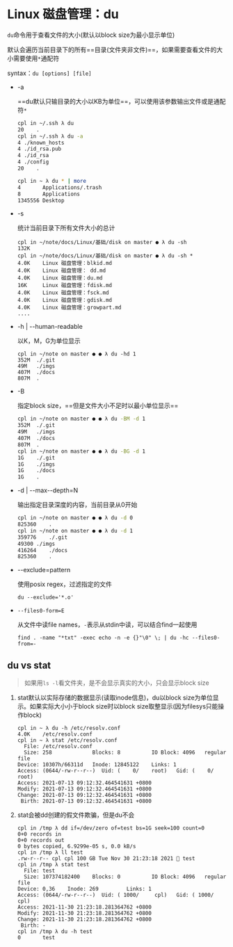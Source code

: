# Linux 磁盘管理：du

`du`命令用于查看文件的大小(默认以block size为最小显示单位)

默认会遍历当前目录下的所有==目录(文件夹非文件)==，如果需要查看文件的大小需要使用`*`通配符

syntax：`du [options] [file]`

- -a

  ==du默认只输目录的大小以KB为单位==，可以使用该参数输出文件或是通配符`*`

  ```bash
  cpl in ~/.ssh λ du 
  20	.
  cpl in ~/.ssh λ du -a
  4	./known_hosts
  4	./id_rsa.pub
  4	./id_rsa
  4	./config
  20	.
  
  cpl in ~ λ du * | more
  4       Applications/.trash
  8       Applications
  1345556 Desktop
  ```

- -s

  统计当前目录下所有文件大小的总计

  ```
  cpl in ~/note/docs/Linux/基础/disk on master ● λ du -sh
  132K
  cpl in ~/note/docs/Linux/基础/disk on master ● λ du -sh *
  4.0K    Linux 磁盘管理：blkid.md
  4.0K    Linux 磁盘管理： dd.md
  4.0K    Linux 磁盘管理：du.md
  16K     Linux 磁盘管理：fdisk.md
  4.0K    Linux 磁盘管理：fsck.md
  4.0K    Linux 磁盘管理：gdisk.md
  4.0K    Linux 磁盘管理：growpart.md
  ....
  ```

- -h | --human-readable

  以K，M，G为单位显示

  ```
  cpl in ~/note on master ● ● λ du -hd 1
  352M	./.git
  49M	./imgs
  407M	./docs
  807M	.
  ```

- -B

  指定block size，==但是文件大小不足时以最小单位显示==

  ```bash
  cpl in ~/note on master ● ● λ du -BM -d 1
  352M	./.git
  49M	./imgs
  407M	./docs
  807M	.
  cpl in ~/note on master ● ● λ du -BG -d 1
  1G	./.git
  1G	./imgs
  1G	./docs
  1G	.
  ```

- -d | --max--depth=N

  输出指定目录深度的内容，当前目录从0开始

  ```bash
  cpl in ~/note on master ● ● λ du -d 0
  825360	.
  cpl in ~/note on master ● ● λ du -d 1
  359776	./.git
  49300	./imgs
  416264	./docs
  825360	.
  ```

- --exclude=pattern

  使用posix regex，过滤指定的文件

  ```
  du --exclude='*.o'
  ```

- `--files0-form=E`

  从文件中读file names，`-`表示从stdin中读，可以结合find一起使用

  ```
  find . -name "*txt" -exec echo -n -e {}"\0" \; | du -hc --files0-from=-
  ```

  

## du vs stat

> 如果用`ls -l`看文件夹，是不会显示真实的大小，只会显示block size

1. stat默认以实际存储的数据显示(读取inode信息)，du以block size为单位显示。如果实际大小小于block size时以block size取整显示(因为filesys只能操作block)

   ```
   cpl in ~ λ du -h /etc/resolv.conf
   4.0K    /etc/resolv.conf
   cpl in ~ λ stat /etc/resolv.conf
     File: /etc/resolv.conf
     Size: 258             Blocks: 8          IO Block: 4096   regular file
   Device: 10307h/66311d   Inode: 12845122    Links: 1
   Access: (0644/-rw-r--r--)  Uid: (    0/    root)   Gid: (    0/    root)
   Access: 2021-07-13 09:12:32.464541631 +0800
   Modify: 2021-07-13 09:12:32.464541631 +0800
   Change: 2021-07-13 09:12:32.464541631 +0800
    Birth: 2021-07-13 09:12:32.464541631 +0800
   ```

2. stat会被dd创建的假文件欺骗，但是du不会

   ```
   cpl in /tmp λ dd if=/dev/zero of=test bs=1G seek=100 count=0
   0+0 records in
   0+0 records out
   0 bytes copied, 6.9299e-05 s, 0.0 kB/s
   cpl in /tmp λ ll test
   .rw-r--r-- cpl cpl 100 GB Tue Nov 30 21:23:18 2021  test
   cpl in /tmp λ stat test
     File: test
     Size: 107374182400    Blocks: 0          IO Block: 4096   regular file
   Device: 0,36    Inode: 269         Links: 1
   Access: (0644/-rw-r--r--)  Uid: ( 1000/     cpl)   Gid: ( 1000/     cpl)
   Access: 2021-11-30 21:23:18.281364762 +0800
   Modify: 2021-11-30 21:23:18.281364762 +0800
   Change: 2021-11-30 21:23:18.281364762 +0800
    Birth: -
   cpl in /tmp λ du -h test
   0       test
   ```

   

